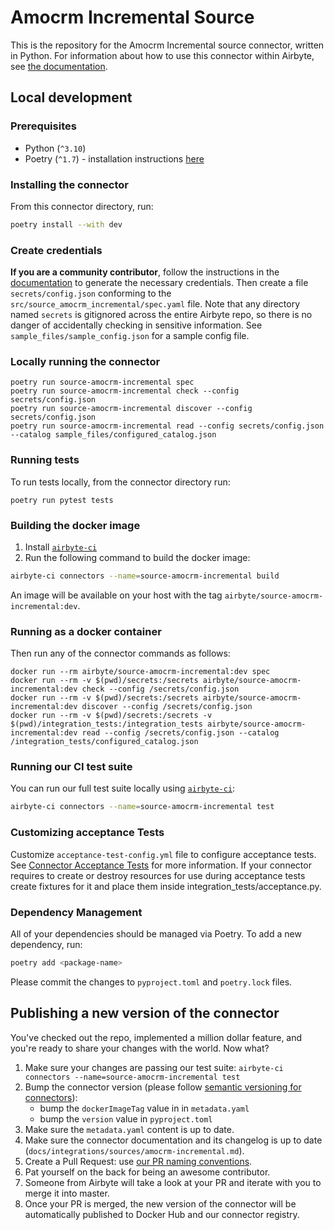 # Amocrm Incremental Source

This is the repository for the Amocrm Incremental source connector, written in Python.
For information about how to use this connector within Airbyte, see [the documentation](https://docs.airbyte.com/integrations/sources/amocrm-incremental).

## Local development

### Prerequisites

* Python (`^3.10`)
* Poetry (`^1.7`) - installation instructions [here](https://python-poetry.org/docs/#installation)



### Installing the connector

From this connector directory, run:
```bash
poetry install --with dev
```


### Create credentials

**If you are a community contributor**, follow the instructions in the [documentation](https://docs.airbyte.com/integrations/sources/amocrm-incremental)
to generate the necessary credentials. Then create a file `secrets/config.json` conforming to the `src/source_amocrm_incremental/spec.yaml` file.
Note that any directory named `secrets` is gitignored across the entire Airbyte repo, so there is no danger of accidentally checking in sensitive information.
See `sample_files/sample_config.json` for a sample config file.


### Locally running the connector

```
poetry run source-amocrm-incremental spec
poetry run source-amocrm-incremental check --config secrets/config.json
poetry run source-amocrm-incremental discover --config secrets/config.json
poetry run source-amocrm-incremental read --config secrets/config.json --catalog sample_files/configured_catalog.json
```

### Running tests

To run tests locally, from the connector directory run:

```
poetry run pytest tests
```

### Building the docker image

1. Install [`airbyte-ci`](https://github.com/airbytehq/airbyte/blob/master/airbyte-ci/connectors/pipelines/README.md)
2. Run the following command to build the docker image:
```bash
airbyte-ci connectors --name=source-amocrm-incremental build
```

An image will be available on your host with the tag `airbyte/source-amocrm-incremental:dev`.


### Running as a docker container

Then run any of the connector commands as follows:
```
docker run --rm airbyte/source-amocrm-incremental:dev spec
docker run --rm -v $(pwd)/secrets:/secrets airbyte/source-amocrm-incremental:dev check --config /secrets/config.json
docker run --rm -v $(pwd)/secrets:/secrets airbyte/source-amocrm-incremental:dev discover --config /secrets/config.json
docker run --rm -v $(pwd)/secrets:/secrets -v $(pwd)/integration_tests:/integration_tests airbyte/source-amocrm-incremental:dev read --config /secrets/config.json --catalog /integration_tests/configured_catalog.json
```

### Running our CI test suite

You can run our full test suite locally using [`airbyte-ci`](https://github.com/airbytehq/airbyte/blob/master/airbyte-ci/connectors/pipelines/README.md):

```bash
airbyte-ci connectors --name=source-amocrm-incremental test
```

### Customizing acceptance Tests

Customize `acceptance-test-config.yml` file to configure acceptance tests. See [Connector Acceptance Tests](https://docs.airbyte.com/connector-development/testing-connectors/connector-acceptance-tests-reference) for more information.
If your connector requires to create or destroy resources for use during acceptance tests create fixtures for it and place them inside integration_tests/acceptance.py.

### Dependency Management

All of your dependencies should be managed via Poetry.
To add a new dependency, run:

```bash
poetry add <package-name>
```

Please commit the changes to `pyproject.toml` and `poetry.lock` files.

## Publishing a new version of the connector

You've checked out the repo, implemented a million dollar feature, and you're ready to share your changes with the world. Now what?
1. Make sure your changes are passing our test suite: `airbyte-ci connectors --name=source-amocrm-incremental test`
2. Bump the connector version (please follow [semantic versioning for connectors](https://docs.airbyte.com/contributing-to-airbyte/resources/pull-requests-handbook/#semantic-versioning-for-connectors)):
    - bump the `dockerImageTag` value in in `metadata.yaml`
    - bump the `version` value in `pyproject.toml`
3. Make sure the `metadata.yaml` content is up to date.
4. Make sure the connector documentation and its changelog is up to date (`docs/integrations/sources/amocrm-incremental.md`).
5. Create a Pull Request: use [our PR naming conventions](https://docs.airbyte.com/contributing-to-airbyte/resources/pull-requests-handbook/#pull-request-title-convention).
6. Pat yourself on the back for being an awesome contributor.
7. Someone from Airbyte will take a look at your PR and iterate with you to merge it into master.
8. Once your PR is merged, the new version of the connector will be automatically published to Docker Hub and our connector registry.

